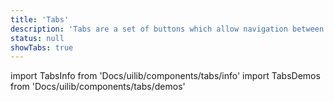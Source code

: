 ```yaml
---
title: 'Tabs'
description: 'Tabs are a set of buttons which allow navigation between content that is related and on the same level of hierarch.'
status: null
showTabs: true
---
```


import TabsInfo from 'Docs/uilib/components/tabs/info'
import TabsDemos from 'Docs/uilib/components/tabs/demos'

<TabsInfo />
<TabsDemos />
